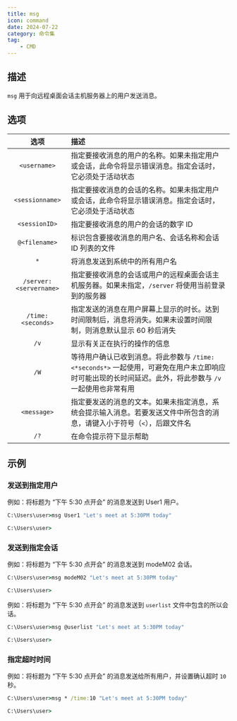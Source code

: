 ```yaml
---
title: msg
icon: command
date: 2024-07-22
category: 命令集
tag:
    - CMD
---
```


## 描述

`msg` 用于向远程桌面会话主机服务器上的用户发送消息。

## 选项

|  选项  |  描述  |
|  :----:  |  :----  |
|  `<username>`  |  指定要接收消息的用户的名称。如果未指定用户或会话，此命令将显示错误消息。指定会话时，它必须处于活动状态  |
|  `<sessionname>`  |  指定要接收消息的会话的名称。如果未指定用户或会话，此命令将显示错误消息。指定会话时，它必须处于活动状态  |
|  `<sessionID>`  |  指定要接收消息的用户的会话的数字 ID  |
|  `@<filename>`  |  标识包含要接收消息的用户名、会话名称和会话 ID 列表的文件  |
|  `*`  |  将消息发送到系统中的所有用户名  |
|  `/server:<servername>`  |  指定要接收消息的会话或用户的远程桌面会话主机服务器。如果未指定，`/server` 将使用当前登录到的服务器  |
|  `/time:<seconds>`  |  指定发送的消息在用户屏幕上显示的时长。达到时间限制后，消息将消失。如果未设置时间限制，则消息默认显示 60 秒后消失  |
|  `/v`  |  显示有关正在执行的操作的信息  |
|  `/W`  |  等待用户确认已收到消息。将此参数与 `/time:<*seconds*>` 一起使用，可避免在用户未立即响应时可能出现的长时间延迟。此外，将此参数与 `/v` 一起使用也非常有用  |
|  `<message>`  |  指定要发送的消息的文本。如果未指定消息，系统会提示输入消息。若要发送文件中所包含的消息，请键入小于符号（`<`），后跟文件名  |
|  `/?`  |  在命令提示符下显示帮助  |

## 示例

### 发送到指定用户

例如：将标题为 “下午 5:30 点开会” 的消息发送到 User1 用户。

```cmd
C:\Users\user>msg User1 "Let's meet at 5:30PM today"

C:\Users\user>
```

### 发送到指定会话

例如：将标题为 “下午 5:30 点开会” 的消息发送到 modeM02 会话。

```cmd
C:\Users\user>msg modeM02 "Let's meet at 5:30PM today"

C:\Users\user>
```

例如：将标题为 “下午 5:30 点开会” 的消息发送到 `userlist` 文件中包含的所以会话。

```cmd
C:\Users\user>msg @userlist "Let's meet at 5:30PM today"

C:\Users\user>
```

### 指定超时时间

例如：将标题为 “下午 5:30 点开会” 的消息发送给所有用户，并设置确认超时 `10` 秒。

```cmd
C:\Users\user>msg * /time:10 "Let's meet at 5:30PM today"

C:\Users\user>
```
